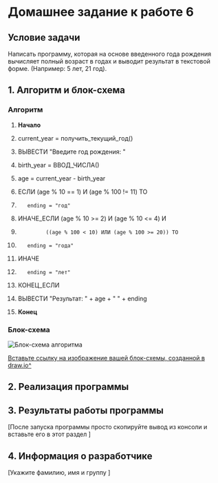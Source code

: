 # Домашнее задание к работе 6

## Условие задачи
Написать программу, которая на основе введенного года рождения вычисляет полный возраст в годах и выводит результат в текстовой форме. (Например: 5 лет, 21 год).

## 1. Алгоритм и блок-схема

### Алгоритм
1. **Начало**
2.    current_year = получить_текущий_год()
    
3.    ВЫВЕСТИ "Введите год рождения: "
4.    birth_year = ВВОД_ЧИСЛА()
    
5.    age = current_year - birth_year
    
6.    ЕСЛИ (age % 10 == 1) И (age % 100 != 11) ТО
7.        ending = "год"
8.    ИНАЧЕ_ЕСЛИ (age % 10 >= 2) И (age % 10 <= 4) И 
9.              ((age % 100 < 10) ИЛИ (age % 100 >= 20)) ТО
10.        ending = "года"
11.    ИНАЧЕ
12.        ending = "лет"
13.    КОНЕЦ_ЕСЛИ
    
14.    ВЫВЕСТИ "Результат: " + age + " " + ending
15. **Конец**

### Блок-схема
![Блок-схема алгоритма](lab_2_schema.png) 

 [Вставьте ссылку на изображение вашей блок-схемы, созданной в draw.io^](# "как lab_2_schema.png")


## 2. Реализация программы

<!-- Вставьте код программы-->

## 3. Результаты работы программы

[После запуска программы просто скопируйте вывод из консоли и вставьте его в этот раздел ]

## 4. Информация о разработчике

[Укажите фамилию, имя и группу ]
